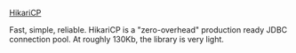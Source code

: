 [HikariCP](https://github.com/brettwooldridge/HikariCP)


Fast, simple, reliable. HikariCP is a "zero-overhead" production ready JDBC connection pool. At roughly 130Kb, the library is very light.